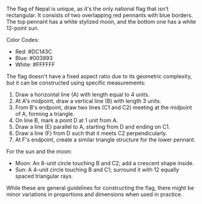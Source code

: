 The flag of Nepal is unique, as it's the only national flag that isn't rectangular. It consists of two overlapping red pennants with blue borders. The top pennant has a white stylized moon, and the bottom one has a white 12-point sun.

Color Codes:
- Red: #DC143C
- Blue: #003893
- White: #FFFFFF

The flag doesn't have a fixed aspect ratio due to its geometric complexity, but it can be constructed using specific measurements:

1. Draw a horizontal line (A) with length equal to 4 units.
2. At A's midpoint, draw a vertical line (B) with length 3 units.
3. From B's endpoint, draw two lines (C1 and C2) meeting at the midpoint of A, forming a triangle.
4. On line B, mark a point D at 1 unit from A.
5. Draw a line (E) parallel to A, starting from D and ending on C1.
6. Draw a line (F) from D such that it meets C2 perpendicularly.
7. At F's endpoint, create a similar triangle structure for the lower pennant.

For the sun and the moon:
- Moon: An 8-unit circle touching B and C2; add a crescent shape inside.
- Sun: A 4-unit circle touching B and C1; surround it with 12 equally spaced triangular rays.

While these are general guidelines for constructing the flag, there might be minor variations in proportions and dimensions when used in practice.